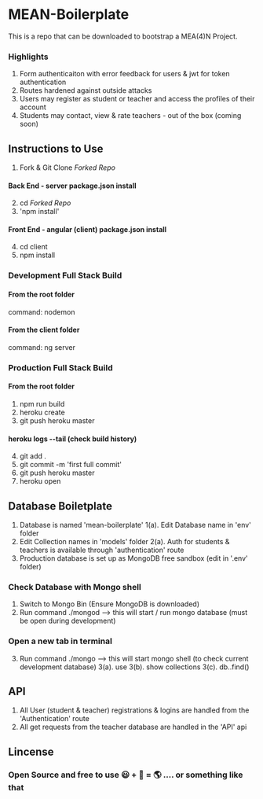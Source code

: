 # MEAN-Boilerplate

This is a repo that can be downloaded to bootstrap a MEA(4)N Project. 

### Highlights 

1. Form authenticaiton with error feedback for users & jwt for token authentication
2. Routes hardened against outside attacks
3. Users may register as student or teacher and access the profiles of their account
4. Students may contact, view & rate teachers - out of the box (coming soon)

## Instructions to Use

1. Fork & Git Clone *Forked Repo*
#### Back End - server package.json install
2. cd *Forked Repo*  
3. 'npm install' 
#### Front End - angular (client) package.json install
4. cd client
5. npm install

### Development Full Stack Build
#### From the root folder
command: nodemon
#### From the client folder
command: ng server

### Production Full Stack Build
#### From the root folder
1. npm run build
2. heroku create
3. git push heroku master
#### heroku logs --tail (check build history)
4. git add .
5. git commit -m 'first full commit'
6. git push heroku master
7. heroku open

## Database Boiletplate

1. Database is named 'mean-boilerplate' 
  1(a). Edit Database name in 'env' folder
2. Edit Collection names in 'models' folder
  2(a). Auth for students & teachers is available through 'authentication' route
3. Production database is set up as MongoDB free sandbox (edit in '.env' folder) 
  
### Check Database with Mongo shell 
  
1. Switch to Mongo Bin (Ensure MongoDB is downloaded)
2. Run command ./mongod --> this will start / run mongo database (must be open during development)
### Open a new tab in terminal
3. Run command ./mongo --> this will start mongo shell (to check current development database)
 3(a). use <database name>
 3(b). show collections
 3(c). db.<collection name>.find()

## API

1. All User (student & teacher) registrations & logins are handled from the 'Authentication' route
2. All get requests from the teacher database are handled in the 'API' api

## Lincense

### Open Source and free to use :smiley: + :hatching_chick: = :earth_americas: .... or something like that

